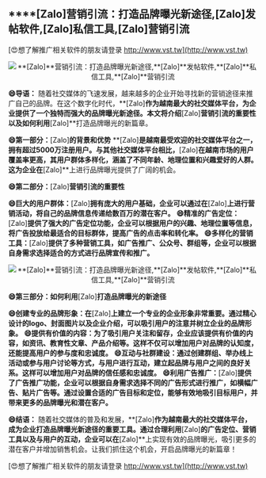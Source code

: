 ## ****[Zalo]**营销引流：打造品牌曝光新途径,**[Zalo]**发帖软件,**[Zalo]**私信工具,**[Zalo]**营销引流**

[😍想了解推广相关软件的朋友请登录 http://www.vst.tw](http://www.vst.tw)

 <center><img src="https://vst.tw/MP4/tuiguang/png/6.png" alt="**[Zalo]**营销引流：打造品牌曝光新途径,**[Zalo]**发帖软件,**[Zalo]**私信工具,**[Zalo]**营销引流"></center>

**😄导语：**
随着社交媒体的飞速发展，越来越多的企业开始寻找新的营销途径来推广自己的品牌。在这个数字化时代，**[Zalo]**作为越南最大的社交媒体平台，为企业提供了一个独特而强大的品牌曝光新途径。本文将介绍**[Zalo]**营销引流的重要性以及如何利用**[Zalo]**打造品牌曝光的新篇章。

**😄第一部分：**[Zalo]**的背景和优势**
**[Zalo]**是越南最受欢迎的社交媒体平台之一，拥有超过5000万注册用户。与其他社交媒体平台相比，**[Zalo]**在越南市场的用户覆盖率更高，其用户群体多样化，涵盖了不同年龄、地理位置和兴趣爱好的人群。这为企业在**[Zalo]**上进行品牌曝光提供了广阔的机会。

**😄第二部分：**[Zalo]**营销引流的重要性**

**😄巨大的用户群体：**[Zalo]**拥有庞大的用户基础，企业可以通过在**[Zalo]**上进行营销活动，将自己的品牌信息传递给数百万的潜在客户。**
**😄精准的广告定位：**[Zalo]**提供了强大的广告定位功能，企业可以根据用户的兴趣、地理位置等信息，将广告投放给最适合的目标群体，提高广告的点击率和转化率。**
**😄多样化的营销工具：**[Zalo]**提供了多种营销工具，如广告推广、公众号、群组等，企业可以根据自身需求选择适合的方式进行品牌宣传和推广。**

 <center><img src="https://vst.tw/MP4/tuiguang/png/4.png" alt="**[Zalo]**营销引流：打造品牌曝光新途径,**[Zalo]**发帖软件,**[Zalo]**私信工具,**[Zalo]**营销引流"></center>

**😄第三部分：如何利用**[Zalo]**打造品牌曝光的新途径**

**😄创建专业的品牌形象：在**[Zalo]**上建立一个专业的企业形象非常重要。通过精心设计的logo、封面图片以及企业介绍，可以吸引用户的注意并树立企业的品牌形象。**
**😄提供有价值的内容：为了吸引用户关注和留存，企业应该提供有价值的内容，如资讯、教育性文章、产品介绍等。这样不仅可以增加用户对品牌的认知度，还能提高用户的参与度和忠诚度。**
**😄互动与社群建设：通过创建群组、举办线上活动或参与用户讨论等方式，与用户进行互动，建立起品牌与用户之间的良好关系。这样可以增加用户对品牌的信任感和忠诚度。**
**😄利用广告推广：**[Zalo]**提供了广告推广功能，企业可以根据自身需求选择不同的广告形式进行推广，如横幅广告、贴片广告等。通过设置合适的广告目标和定位，能够有效地吸引目标用户，并带来更多的品牌曝光和潜在客户。**

**😄结语：**
随着社交媒体的普及和发展，**[Zalo]**作为越南最大的社交媒体平台，成为企业打造品牌曝光新途径的重要工具。通过合理利用**[Zalo]**的广告定位、营销工具以及与用户的互动，企业可以在**[Zalo]**上实现有效的品牌曝光，吸引更多的潜在客户并增加销售机会。让我们抓住这个机会，开启品牌曝光的新篇章！

[😍想了解推广相关软件的朋友请登录 http://www.vst.tw](http://www.vst.tw)



